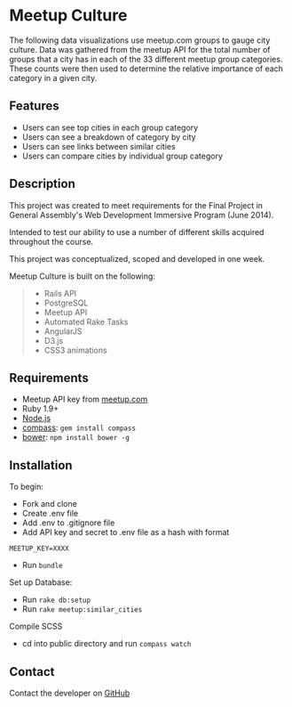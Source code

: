 # Meetup Culture
The following data visualizations use meetup.com groups to gauge city culture. Data was gathered from the meetup API for the total number of groups that a city has in each of the 33 different meetup group categories. These counts were then used to determine the relative importance of each category in a given city.

## Features
* Users can see top cities in each group category
* Users can see a breakdown of category by city
* Users can see links between similar cities
* Users can compare cities by individual group category

## Description
This project was created to meet requirements for the Final Project in General Assembly's Web Development Immersive Program (June 2014).

Intended to test our ability to use a number of different skills acquired throughout the course.

This project was conceptualized, scoped and developed in one week.

Meetup Culture is built on the following:
> * Rails API
> * PostgreSQL
> * Meetup API
> * Automated Rake Tasks
> * AngularJS
> * D3.js
> * CSS3 animations

## Requirements
* Meetup API key from [meetup.com](http://www.meetup.com/meetup_api/)
* Ruby 1.9+
* [Node.js](http://nodejs.org)
* [compass](http://compass-style.org/): ```gem install compass```
* [bower](http://bower.io): ```npm install bower -g```

## Installation
To begin:
* Fork and clone
* Create .env file
* Add .env to .gitignore file
* Add API key and secret to .env file as a hash with format
```
MEETUP_KEY=XXXX
```
* Run ```bundle```

Set up Database:
* Run ```rake db:setup```
* Run ```rake meetup:similar_cities```

Compile SCSS
* cd into public directory and run ```compass watch```

## Contact
Contact the developer on [GitHub](https://github.com/devindreszer/)

